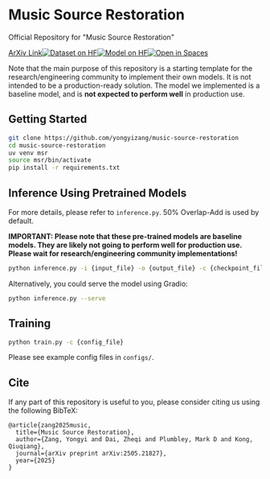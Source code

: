 # Music Source Restoration
Official Repository for "Music Source Restoration"

[ArXiv Link](https://arxiv.org/abs/2505.21827)[![Dataset on HF](https://huggingface.co/datasets/huggingface/badges/resolve/main/dataset-on-hf-sm.svg)](https://huggingface.co/datasets/yongyizang/RawStems)[![Model on HF](https://huggingface.co/datasets/huggingface/badges/resolve/main/model-on-hf-sm.svg)](https://huggingface.co/models)[![Open in Spaces](https://huggingface.co/datasets/huggingface/badges/resolve/main/open-in-hf-spaces-sm.svg)](https://huggingface.co/spaces/yongyizang/MusicSourceRestoration)


Note that the main purpose of this repository is a starting template for the research/engineering community to implement their own models. It is not intended to be a production-ready solution.
The model we implemented is a baseline model, and is **not expected to perform well** in production use.

## Getting Started
```bash
git clone https://github.com/yongyizang/music-source-restoration
cd music-source-restoration
uv venv msr
source msr/bin/activate
pip install -r requirements.txt
```

## Inference Using Pretrained Models
For more details, please refer to `inference.py`. 50% Overlap-Add is used by default.

**IMPORTANT: Please note that these pre-trained models are baseline models. They are likely not going to perform well for production use. Please wait for research/engineering community implementations!**

```bash
python inference.py -i {input_file} -o {output_file} -c {checkpoint_file}
```

Alternatively, you could serve the model using Gradio:
```bash
python inference.py --serve
```

## Training
```bash
python train.py -c {config_file}
```

Please see example config files in `configs/`.

## Cite
If any part of this repository is useful to you, please consider citing us using the following BibTeX:
```
@article{zang2025music,
  title={Music Source Restoration},
  author={Zang, Yongyi and Dai, Zheqi and Plumbley, Mark D and Kong, Qiuqiang},
  journal={arXiv preprint arXiv:2505.21827},
  year={2025}
}
```
